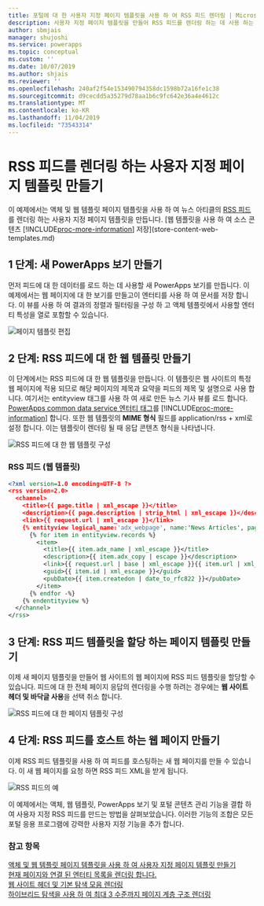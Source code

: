 ```yaml
---
title: 포털에 대 한 사용자 지정 페이지 템플릿을 사용 하 여 RSS 피드 렌더링 | MicrosoftDocs
description: 사용자 지정 페이지 템플릿을 만들어 RSS 피드를 렌더링 하는 데 사용 하는 지침을 제공 합니다.
author: sbmjais
manager: shujoshi
ms.service: powerapps
ms.topic: conceptual
ms.custom: ''
ms.date: 10/07/2019
ms.author: shjais
ms.reviewer: ''
ms.openlocfilehash: 240af2f54e153490794358dc1598b72a16fe1c38
ms.sourcegitcommit: d9cecdd5a35279d78aa1b6c9fc642e36a4e4612c
ms.translationtype: MT
ms.contentlocale: ko-KR
ms.lasthandoff: 11/04/2019
ms.locfileid: "73543314"
---
```

# <a name="create-a-custom-page-template-to-render-an-rss-feed"></a>RSS 피드를 렌더링 하는 사용자 지정 페이지 템플릿 만들기
이 예제에서는 액체 및 웹 템플릿 페이지 템플릿을 사용 하 여 뉴스 아티클의 [RSS 피드](https://en.wikipedia.org/wiki/RSS) 를 렌더링 하는 사용자 지정 페이지 템플릿을 만듭니다. [웹 템플릿을 사용 하 여 소스 콘텐츠 [!INCLUDE[proc-more-information](../../../includes/proc-more-information.md)] 저장](store-content-web-templates.md)  

## <a name="step-1-create-a-new-powerapps-view"></a>1 단계: 새 PowerApps 보기 만들기

먼저 피드에 대 한 데이터를 로드 하는 데 사용할 새 PowerApps 보기를 만듭니다. 이 예제에서는 웹 페이지에 대 한 보기를 만들고이 엔터티를 사용 하 여 문서를 저장 합니다. 이 뷰를 사용 하 여 결과의 정렬과 필터링을 구성 하 고 액체 템플릿에서 사용할 엔터티 특성을 열로 포함할 수 있습니다.

![페이지 템플릿 편집](../media/edit-page-template.png "페이지 템플릿 편집")  

## <a name="step-2-create-a-web-template-for-rss-feed"></a>2 단계: RSS 피드에 대 한 웹 템플릿 만들기

이 단계에서는 RSS 피드에 대 한 웹 템플릿을 만듭니다. 이 템플릿은 웹 사이트의 특정 웹 페이지에 적용 되므로 해당 페이지의 제목과 요약을 피드의 제목 및 설명으로 사용 합니다. 여기서는 entityview 태그를 사용 하 여 새로 만든 뉴스 기사 뷰를 로드 합니다. [PowerApps common data service 엔터티 태그](portals-entity-tags.md)를 [!INCLUDE[proc-more-information](../../../includes/proc-more-information.md)] 합니다. 또한 웹 템플릿의 **MIME 형식** 필드를 application/rss + xml로 설정 합니다. 이는 템플릿이 렌더링 될 때 응답 콘텐츠 형식을 나타냅니다.  

![RSS 피드에 대 한 웹 템플릿 구성](../media/web-template-rss-feed.png "RSS 피드에 대 한 웹 템플릿 구성")  

### <a name="rss-feed-web-template"></a>RSS 피드 (웹 템플릿)

```xml
<?xml version=1.0 encoding=UTF-8 ?>
<rss version=2.0>
  <channel>
    <title>{{ page.title | xml_escape }}</title>
    <description>{{ page.description | strip_html | xml_escape }}</description>
    <link>{{ request.url | xml_escape }}</link>
    {% entityview logical_name:'adx_webpage', name:'News Articles', page_size:20 -%}
      {% for item in entityview.records %}
        <item>
          <title>{{ item.adx_name | xml_escape }}</title>
          <description>{{ item.adx_copy | escape }}</description>
          <link>{{ request.url | base | xml_escape }}{{ item.url | xml_escape }}</link>
          <guid>{{ item.id | xml_escape }}</guid>
          <pubDate>{{ item.createdon | date_to_rfc822 }}</pubDate>
        </item>
      {% endfor -%}
    {% endentityview %}
  </channel>
</rss>
```

## <a name="step-3-create-a-page-template-to-assign-rss-feed-template"></a>3 단계: RSS 피드 템플릿을 할당 하는 페이지 템플릿 만들기

이제 새 페이지 템플릿을 만들어 웹 사이트의 웹 페이지에 RSS 피드 템플릿을 할당할 수 있습니다. 피드에 대 한 전체 페이지 응답의 렌더링을 수행 하려는 경우에는 **웹 사이트 헤더 및 바닥글 사용**을 선택 취소 합니다.

![RSS 피드에 대 한 페이지 템플릿 구성](../media/page-template-rss-feed.png "RSS 피드에 대 한 페이지 템플릿 구성")  

## <a name="step-4-create-a-web-page-to-host-rss-feed"></a>4 단계: RSS 피드를 호스트 하는 웹 페이지 만들기

이제 RSS 피드 템플릿을 사용 하 여 피드를 호스팅하는 새 웹 페이지를 만들 수 있습니다. 이 새 웹 페이지를 요청 하면 RSS 피드 XML을 받게 됩니다.

![RSS 피드의 예](../media/rss-feed-example.png "RSS 피드의 예")  

이 예제에서는 액체, 웹 템플릿, PowerApps 보기 및 포털 콘텐츠 관리 기능을 결합 하 여 사용자 지정 RSS 피드를 만드는 방법을 살펴보았습니다. 이러한 기능의 조합은 모든 포털 응용 프로그램에 강력한 사용자 지정 기능을 추가 합니다.

### <a name="see-also"></a>참고 항목

[액체 및 웹 템플릿 페이지 템플릿을 사용 하 여 사용자 지정 페이지 템플릿 만들기](create-custom-template.md)  
[현재 페이지와 연결 된 엔터티 목록을 렌더링 합니다.](render-entity-list-current-page.md)  
[웹 사이트 헤더 및 기본 탐색 모음 렌더링](render-site-header-primary-navigation.md)  
[하이브리드 탐색을 사용 하 여 최대 3 수준까지 페이지 계층 구조 렌더링](hybrid-navigation-render-page-hierachy.md)  

